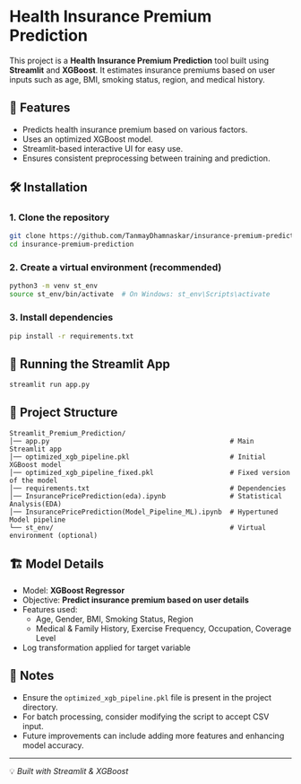 # Health Insurance Premium Prediction

This project is a **Health Insurance Premium Prediction** tool built using **Streamlit** and **XGBoost**. It estimates insurance premiums based on user inputs such as age, BMI, smoking status, region, and medical history.

## 📌 Features
- Predicts health insurance premium based on various factors.
- Uses an optimized XGBoost model.
- Streamlit-based interactive UI for easy use.
- Ensures consistent preprocessing between training and prediction.

## 🛠 Installation
### 1. Clone the repository
```sh
git clone https://github.com/TanmayDhamnaskar/insurance-premium-prediction
cd insurance-premium-prediction
```

### 2. Create a virtual environment (recommended)
```sh
python3 -m venv st_env
source st_env/bin/activate  # On Windows: st_env\Scripts\activate
```

### 3. Install dependencies
```sh
pip install -r requirements.txt
```

## 🚀 Running the Streamlit App
```sh
streamlit run app.py
```

## 📂 Project Structure
```
Streamlit_Premium_Prediction/
│── app.py                                             # Main Streamlit app
│── optimized_xgb_pipeline.pkl                         # Initial XGBoost model
│── optimized_xgb_pipeline_fixed.pkl                   # Fixed version of the model
│── requirements.txt                                   # Dependencies
│── InsurancePricePrediction(eda).ipynb                # Statistical Analysis(EDA)
│── InsurancePricePrediction(Model_Pipeline_ML).ipynb  # Hypertuned Model pipeline
└── st_env/                                            # Virtual environment (optional)
```

## 🏗 Model Details
- Model: **XGBoost Regressor**
- Objective: **Predict insurance premium based on user details**
- Features used:
  - Age, Gender, BMI, Smoking Status, Region
  - Medical & Family History, Exercise Frequency, Occupation, Coverage Level
- Log transformation applied for target variable

## 📑 Notes
- Ensure the `optimized_xgb_pipeline.pkl` file is present in the project directory.
- For batch processing, consider modifying the script to accept CSV input.
- Future improvements can include adding more features and enhancing model accuracy.



---
💡 *Built with Streamlit & XGBoost*

